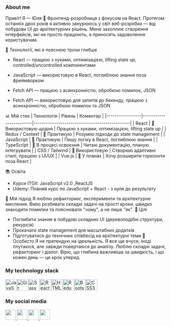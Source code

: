 
### About me
Привіт! Я — Юля 👋
Фронтенд-розробниця з фокусом на React. Протягом останніх двох років я активно занурююсь у світ веб-розробки — від побудови UI до архітектурних рішень. Мене захоплює створення інтерфейсів, які не просто працюють, а приносять задоволення користувачам.

 🧠 Технології, які я пояснюю трохи глибше

- React — працюю з хуками, оптимізацією, lifting state up, controlled/uncontrolled компонентами
- JavaScript — використовую в React, поглиблюю знання поза фреймворком
- Fetch API — працюю з асинхронністю, обробкою помилок, JSON

- Fetch API — використовую для запитів до бекенду, працюю з асинхронністю, обробкою помилок та JSON


📊 Мій стек
| Технологія      | Рівень               | Коментар                                      |
|-----------------|------------------------|-----------------------------------------------|
| React           | 🔹 Використовую щодня | Працюю з хуками, оптимізацією, lifting state up |
| Redux / Context | 🔹 Практикую          | Розумію підходи до state management           |
| JavaScript      | 🔹 Практикую          | Пишу логіку в React, поглиблюю знання         |
| TypeScript      | 🔸 В процесі освоєння | Читаю документацію, планую інтегрувати        |
| CSS / Tailwind  | 🔹 Використовую       | Створюю адаптивні стилі, працюю з UI/UX       |
| Vue.js          | 🔸 У планах           | Хочу розширити горизонти поза React           |


📚 Освіта
- Курси ITGit: JavaScript v2.0 ,ReactJS
- Udemy: Повний курс по JavaScript + React - з нуля до результату

🎯 Мій підхід
Я люблю рефакторинг, експерименти та архітектурне мислення. Вмію розбивати складні задачі на прості кроки, швидко знаходити помилки та пояснювати "чому", а не лише "як".
🚀 Цілі
- Поглибити знання в побудові складних UI (деревоподібні структури, рекурсія)
- Прокачати state management для масштабних додатків
- Підготуватися до технічних співбесід на архітектурні теми
💬 Особисто
Я не претендую на ідеальність. Я все ще вчуся, іноді плутаюся, але завжди повертаюся до аналізу. Люблю складні задачі, рефакторинг і діалог. Вірю, що глибина важливіша за швидкість, і що кожен день — це крок уперед.







### My technology stack
<p align="left">
<a href="https://developer.mozilla.org/en-US/docs/Web/JavaScript" target="_blank" rel="noreferrer"><img src="https://raw.githubusercontent.com/danielcranney/readme-generator/main/public/icons/skills/javascript-colored.svg" width="36" height="36" alt="JavaScript" /></a><a href="https://git-scm.com/" target="_blank" rel="noreferrer"><img src="https://raw.githubusercontent.com/danielcranney/readme-generator/main/public/icons/skills/git-colored.svg" width="36" height="36" alt="Git" /></a><a href="https://sass-lang.com/" target="_blank" rel="noreferrer"><img src="https://raw.githubusercontent.com/danielcranney/readme-generator/main/public/icons/skills/sass-colored.svg" width="36" height="36" alt="Sass" /></a><a href="https://reactjs.org/" target="_blank" rel="noreferrer"><img src="https://raw.githubusercontent.com/danielcranney/readme-generator/main/public/icons/skills/react-colored.svg" width="36" height="36" alt="React" /></a><a href="https://developer.mozilla.org/en-US/docs/Glossary/HTML5" target="_blank" rel="noreferrer"><img src="https://raw.githubusercontent.com/danielcranney/readme-generator/main/public/icons/skills/html5-colored.svg" width="36" height="36" alt="HTML5" /></a><a href="https://redux.js.org/" target="_blank" rel="noreferrer"><img src="https://raw.githubusercontent.com/danielcranney/readme-generator/main/public/icons/skills/redux-colored.svg" width="36" height="36" alt="Redux" /></a><a href="https://getbootstrap.com/" target="_blank" rel="noreferrer"><img src="https://raw.githubusercontent.com/danielcranney/readme-generator/main/public/icons/skills/bootstrap-colored.svg" width="36" height="36" alt="Bootstrap" /></a><a href="https://www.w3.org/TR/CSS/#css" target="_blank" rel="noreferrer"><img src="https://raw.githubusercontent.com/danielcranney/readme-generator/main/public/icons/skills/css3-colored.svg" width="36" height="36" alt="CSS3" /></a>
  
</p>

### My social media
<p align="left"> <a href="https://www.facebook.com/Мостова Юія" target="_blank" rel="noreferrer"> <picture> <source media="(prefers-color-scheme: dark)" srcset="https://raw.githubusercontent.com/danielcranney/readme-generator/main/public/icons/socials/facebook-dark.svg" /> <source media="(prefers-color-scheme: light)" srcset="https://raw.githubusercontent.com/danielcranney/readme-generator/main/public/icons/socials/facebook.svg" /> <img src="https://raw.githubusercontent.com/danielcranney/readme-generator/main/public/icons/socials/facebook.svg" width="32" height="32" /> </picture> </a> <a href="https://www.github.com/juliMostova" target="_blank" rel="noreferrer"> <picture> <source media="(prefers-color-scheme: dark)" srcset="https://raw.githubusercontent.com/danielcranney/readme-generator/main/public/icons/socials/github-dark.svg" /> <source media="(prefers-color-scheme: light)" srcset="https://raw.githubusercontent.com/danielcranney/readme-generator/main/public/icons/socials/github.svg" /> <img src="https://raw.githubusercontent.com/danielcranney/readme-generator/main/public/icons/socials/github.svg" width="32" height="32" /> </picture> </a> <a href="http://www.instagram.com/i.mostovaia" target="_blank" rel="noreferrer"> <picture> <source media="(prefers-color-scheme: dark)" srcset="undefined" /> <source media="(prefers-color-scheme: light)" srcset="https://raw.githubusercontent.com/danielcranney/readme-generator/main/public/icons/socials/instagram.svg" /> <img src="https://raw.githubusercontent.com/danielcranney/readme-generator/main/public/icons/socials/instagram.svg" width="32" height="32" /> </picture> </a> <a href="https://www.linkedin.com/in/%D1%8E%D0%BB%D1%96%D1%8F-%D0%BC%D0%BE%D1%81%D1%82%D0%BE%D0%B2%D0%B0-a6aa7b228/" target="_blank" rel="noreferrer"> <picture> <source media="(prefers-color-scheme: dark)" srcset="https://raw.githubusercontent.com/danielcranney/readme-generator/main/public/icons/socials/linkedin-dark.svg" /> <source media="(prefers-color-scheme: light)" srcset="https://raw.githubusercontent.com/danielcranney/readme-generator/main/public/icons/socials/linkedin.svg" /> <img src="https://raw.githubusercontent.com/danielcranney/readme-generator/main/public/icons/socials/linkedin.svg" width="32" height="32" /> </picture> </a></p>
